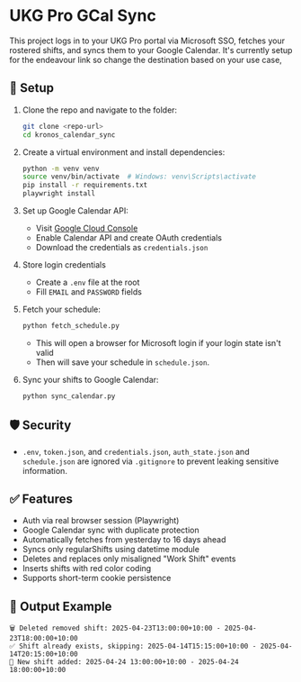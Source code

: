 # UKG Pro GCal Sync

This project logs in to your UKG Pro portal via Microsoft SSO, fetches your rostered shifts, and syncs them to your Google Calendar. It's currently setup for the endeavour link so change the destination based on your use case,

## 🔧 Setup

1. Clone the repo and navigate to the folder:

   ```bash
   git clone <repo-url>
   cd kronos_calendar_sync
   ```

2. Create a virtual environment and install dependencies:

   ```bash
   python -m venv venv
   source venv/bin/activate  # Windows: venv\Scripts\activate
   pip install -r requirements.txt
   playwright install
   ```

3. Set up Google Calendar API:

   - Visit [Google Cloud Console](https://console.cloud.google.com/)
   - Enable Calendar API and create OAuth credentials
   - Download the credentials as `credentials.json`

4. Store login credentials

   - Create a `.env` file at the root
   - Fill `EMAIL` and `PASSWORD` fields

5. Fetch your schedule:

   ```bash
   python fetch_schedule.py
   ```

   - This will open a browser for Microsoft login if your login state isn't valid
   - Then will save your schedule in `schedule.json`.

6. Sync your shifts to Google Calendar:
   ```bash
   python sync_calendar.py
   ```

## 🛡️ Security

- `.env`, `token.json`, and `credentials.json`, `auth_state.json` and `schedule.json` are ignored via `.gitignore` to prevent leaking sensitive information.

## ✅ Features

- Auth via real browser session (Playwright)
- Google Calendar sync with duplicate protection
- Automatically fetches from yesterday to 16 days ahead
- Syncs only regularShifts using datetime module
- Deletes and replaces only misaligned "Work Shift" events
- Inserts shifts with red color coding
- Supports short-term cookie persistence

## 📅 Output Example

```
🗑️ Deleted removed shift: 2025-04-23T13:00:00+10:00 - 2025-04-23T18:00:00+10:00
✅ Shift already exists, skipping: 2025-04-14T15:15:00+10:00 - 2025-04-14T20:15:00+10:00
📅 New shift added: 2025-04-24 13:00:00+10:00 - 2025-04-24 18:00:00+10:00
```
